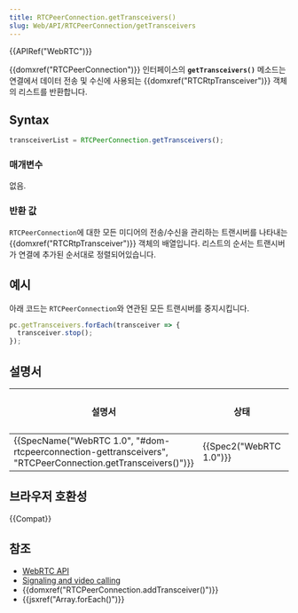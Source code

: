 ```yaml
---
title: RTCPeerConnection.getTransceivers()
slug: Web/API/RTCPeerConnection/getTransceivers
---
```

{{APIRef("WebRTC")}}

{{domxref("RTCPeerConnection")}} 인터페이스의 **`getTransceivers()`** 메소드는 연결에서 데이터 전송 및 수신에 사용되는 {{domxref("RTCRtpTransceiver")}} 객체의 리스트를 반환합니다.

## Syntax

```js
transceiverList = RTCPeerConnection.getTransceivers();
```

### 매개변수

없음.

### 반환 값

`RTCPeerConnection`에 대한 모든 미디어의 전송/수신을 관리하는 트랜시버를 나타내는 {{domxref("RTCRtpTransceiver")}} 객체의 배열입니다. 리스트의 순서는 트랜시버가 연결에 추가된 순서대로 정렬되어있습니다.

## 예시

아래 코드는 `RTCPeerConnection`와 연관된 모든 트랜시버를 중지시킵니다.

```js
pc.getTransceivers.forEach(transceiver => {
  transceiver.stop();
});
```

## 설명서

| 설명서                                                                                                                                           | 상태                             | 코멘트 |
| ------------------------------------------------------------------------------------------------------------------------------------------------ | -------------------------------- | ------ |
| {{SpecName("WebRTC 1.0", "#dom-rtcpeerconnection-gettransceivers", "RTCPeerConnection.getTransceivers()")}} | {{Spec2("WebRTC 1.0")}} |        |

## 브라우저 호환성

{{Compat}}

## 참조

- [WebRTC API](/ko/docs/Web/API/WebRTC_API)
- [Signaling and video calling](/ko/docs/Web/API/WebRTC_API/Signaling_and_video_calling)
- {{domxref("RTCPeerConnection.addTransceiver()")}}
- {{jsxref("Array.forEach()")}}
